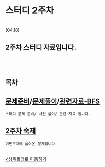 # 스터디 2주차
</br>
 (04.18)

 2주차 스터디 자료입니다.
-

</br></br>

## 목차


[문제준비](Question.ipynb)/[문제풀이](Question_pre.ipynb)/[관련자료-BFS](./BFS.ipynb)
-
    스터디 문제 준비/ 사전 풀이/ 관련 자료 입니다.

[2주차 숙제](Study_hw.ipynb)
-
    이번주차에 풀어온 문제입니다.

<br>[<상위폴더로 이동하기](../)